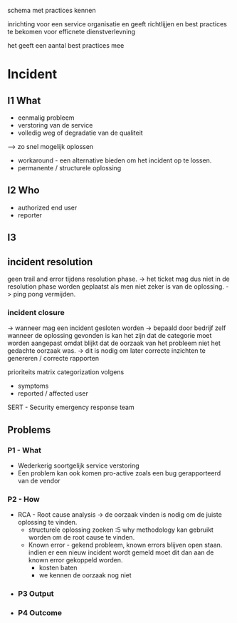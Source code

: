 schema met practices kennen

inrichting voor een service organisatie en geeft richtlijjen en best practices
te bekomen voor efficnete dienstverlevning

het geeft een aantal best practices mee

# Incident
## I1 What

- eenmalig probleem
- verstoring van de service
- volledig weg of degradatie van de qualiteit


--> zo snel mogelijk oplossen
- workaround - een alternative bieden om het incident op te lossen.
- permanente / structurele oplossing


## I2 Who

- authorized end user
- reporter

## I3 


## incident resolution

geen trail and error tijdens resolution phase.
-> het ticket mag dus niet in de resolution phase worden geplaatst als men niet zeker is van de oplossing. -> ping pong vermijden.

### incident closure
-> wanneer mag een incident gesloten worden -> bepaald door bedrijf zelf
wanneer de oplossing gevonden is kan het zijn dat de categorie moet worden aangepast omdat blijkt dat de oorzaak van het probleem niet het gedachte oorzaak was.
-> dit is nodig om later correcte inzichten te genereren / correcte rapporten

prioriteits matrix
categorization volgens
- symptoms
- reported / affected user

SERT - Security emergency response team

## Problems
### P1 - What
- Wederkerig soortgelijk service verstoring
- Een problem kan ook komen pro-active zoals een bug gerapporteerd van de vendor
### P2 - How
- RCA - Root cause analysis -> de oorzaak vinden is nodig om de juiste oplossing te vinden.
	- structurele oplossing zoeken :5 why methodology kan gebruikt worden om de root cause te vinden.
	- Known error - gekend probleem, known errors blijven open staan. indien er een nieuw incident wordt gemeld moet dit dan aan de known error gekoppeld worden.
		- kosten baten
		- we kennen de oorzaak nog niet
- ### P3 Output
- ### P4 Outcome
